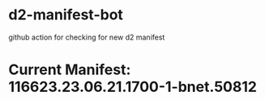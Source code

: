 # d2-manifest-bot
github action for checking for new d2 manifest

# Current Manifest: 116623.23.06.21.1700-1-bnet.50812
